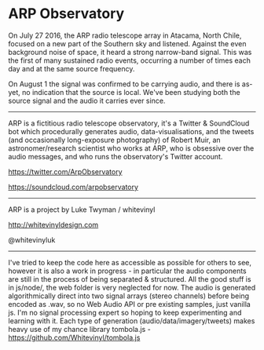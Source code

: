 # ARP Observatory

On July 27 2016, the ARP radio telescope array in Atacama, North Chile, focused on a new part of the Southern sky and listened.
Against the even background noise of space, it heard a strong narrow-band signal. This was the first of many sustained radio events, occurring a number of times each day and at the same source frequency.

On August 1 the signal was confirmed to be carrying audio, and there is as-yet, no indication that the source is local. We've been studying both the source signal and the audio it carries ever since.

---

ARP is a fictitious radio telescope observatory, it's a Twitter & SoundCloud bot which procedurally generates audio, data-visualisations, and the tweets (and occasionally long-exposure photography) of Robert Muir, an astronomer/research scientist who works at ARP, who is obsessive over the audio messages, and who runs the observatory's Twitter account.


https://twitter.com/ArpObservatory

https://soundcloud.com/arpobservatory

---

ARP is a project by Luke Twyman / whitevinyl

http://whitevinyldesign.com

@whitevinyluk

---

I've tried to keep the code here as accessible as possible for others to see, however it is also a work in progress - in particular the audio components are still in the process of being separated & structured. All the good stuff is in js/node/, the web folder is very neglected for now.
The audio is generated algorithmically direct into two signal arrays (stereo channels) before being encoded as .wav, so no Web Audio API or pre existing samples, just vanilla js. I'm no signal processing expert so hoping to keep experimenting and learning with it.
Each type of generation (audio/data/imagery/tweets) makes heavy use of my chance library tombola.js - https://github.com/Whitevinyl/tombola.js